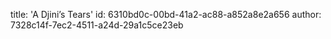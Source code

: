 title: 'A Djini’s Tears'
id: 6310bd0c-00bd-41a2-ac88-a852a8e2a656
author: 7328c14f-7ec2-4511-a24d-29a1c5ce23eb

